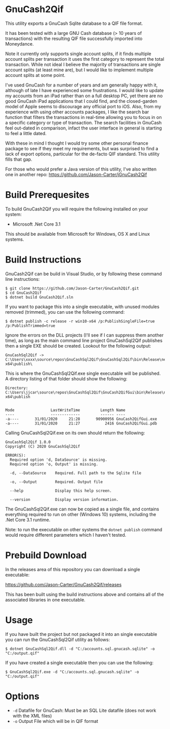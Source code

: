 # GnuCash2Qif
This utility exports a GnuCash Sqlite database to a QIF file format.

It has been tested with a large GNU Cash database (> 10 years of transactions) with the resulting QIF file successfully imported into Moneydance.

Note it currently only supports single account splits, if it finds multiple account splits per transaction it uses the first category to represent the total transaction. While not ideal I believe the majority of transactions are single account splits (at least mine are), but I would like to implement multiple account splits at some point.

I've used GnuCash for a number of years and am generally happy with it, although of late I have experienced some frustrations. I would like to update my accounts from an iPad rather than on a full desktop PC, yet there are no good GnuCash iPad applications that I could find, and the closed-garden model of Apple seems to discourage any official port to iOS. Also, from my experience with using other accounts packages, I like the search bar function that filters the transactions in real-time allowing you to focus in on a specific category or type of transaction. The search facilities in GnuCash feel out-dated in comparison, infact the user interface in general is starting to feel a little dated.

With these in mind I thought I would try some other personal finance package to see if they meet my requirements, but was surprised to find a lack of export options, particular for the de-facto QIF standard. This utility fills that gap.

For those who would prefer a Java version of this utility, I've also written one in another repo: https://github.com/Jason-Carter/jGnuCash2Qif

# Build Prerequesites

To build GnuCash2Qif you will require the following installed on your system:

 * Microsoft .Net Core 3.1

This should be available from Microsoft for Windows, OS X and Linux systems.


# Build Instructions
GnuCash2Qif can be build in Visual Studio, or by following these command line instructions:

```
$ git clone https://github.com/Jason-Carter/GnuCash2Qif.git
$ cd GnuCash2Qif
$ dotnet build GnuCash2Qif.sln
```

If you want to package this into a single executable, with unused modules removed (trimmed), you can use the following command:

```
$ dotnet publish -c release -r win10-x64 /p:PublishSingleFile=true /p:PublishTrimmed=true
```

Ignore the errors on the DLL projects (I'll see if I can suppress them another time), as long as the main command line project GnuCashSql2Qif publishes then a single EXE should be created. Lookout for the following output:

```
GnuCashSql2Qif -> C:\Users\xxxx\source\repos\GnuCashSql2Qif\GnuCashSql2Qif\bin\Release\netcoreapp3.1\win10-x64\publish\
```

This is where the GnuCashSql2Qif.exe single executable will be published. A directory listing of that folder should show the following:

```
Directory: C:\Users\jjcar\source\repos\GnuCashSql2Qif\GnuCash2QifGui\bin\Release\netcoreapp3.1\win10-x64\publish


Mode                LastWriteTime         Length Name
----                -------------         ------ ----
-a----       31/01/2020     21:28       90900956 GnuCash2QifGui.exe
-a----       31/01/2020     21:27           2416 GnuCash2QifGui.pdb
```
Calling GnuCashSql2Qif.exe on its own should return the following:
```
GnuCashSql2Qif 1.0.0
Copyright (C) 2020 GnuCashSql2Qif

ERROR(S):
  Required option 'd, DataSource' is missing.
  Required option 'o, Output' is missing.

  -d, --DataSource    Required. Full path to the Sqlite file

  -o, --Output        Required. Output file

  --help              Display this help screen.

  --version           Display version information.
````
The GnuCashSql2Qif.exe can now be copied as a single file, and contains everything required to run on other (Windows 10) systems, including the .Net Core 3.1 runtime.

Note: to run the executable on other systems the ```dotnet publish``` command would require different parameters which I haven't tested.

# Prebuild Download
In the releases area of this repository you can download a single executable:

https://github.com/Jason-Carter/GnuCash2Qif/releases

This has been built using the build instructions above and contains all of the associated libraries in one executable.

# Usage
If you have built the project but not packaged it into an single executable you can run the GnuCashSql2Qif utility as follows:

```
$ dotnet GnuCashSql2Qif.dll -d "C:/accounts.sql.gnucash.sqlite" -o "C:/output.qif"
```

If you have created a single executable then you can use the following:

```
$ GnuCashSql2Qif.exe -d "C:/accounts.sql.gnucash.sqlite" -o "C:/output.qif"
```

# Options

 * `-d` Datafile for GnuCash: Must be an SQL Lite datafile (does not work with the XML files)
 * `-o` Output File which will be in QIF format
